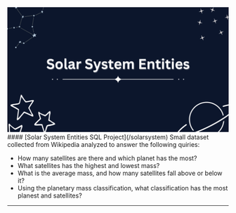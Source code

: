 <img src="images/solar system.png?raw=true"/>
#### [Solar System Entities SQL Project](/solarsystem)
Small dataset collected from Wikipedia analyzed to answer the following quiries:
<ul>
  <li>How many satellites are there and which planet has the most?</li>
  <li>What satellites has the highest and lowest mass?</li>
  <li>What is the average mass, and how many satellites fall above or below it?</li>
  <li>Using the planetary mass classification, what classification has the most planest and satellites?</li>
</ul>

---
